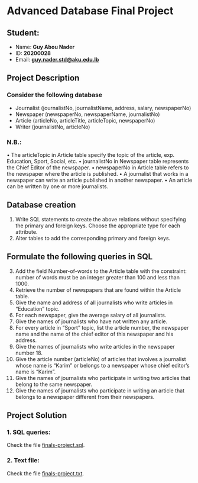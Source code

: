 # Advanced Database Final Project
## Student:
- Name: **Guy Abou Nader**
- ID: **20200028**
- Email: **guy.nader.std@aku.edu.lb**
## Project Description
### Consider the following database
- Journalist (journalistNo, journalistName, address, salary, newspaperNo)
- Newspaper (newspaperNo, newspaperName, journalistNo)
- Article (articleNo, articleTitle, articleTopic, newspaperNo)
- Writer (journalistNo, articleNo)
### N.B.:
• The articleTopic in Article table specify the topic of the article, exp. Education, Sport,
Social, etc.
• journalistNo in Newspaper table represents the Chief Editor of the newspaper.
• newspaperNo in Article table refers to the newspaper where the article is published.
• A journalist that works in a newspaper can write an article published in another
newspaper.
• An article can be written by one or more journalists.
## Database creation
1. Write SQL statements to create the above relations without specifying the primary and
foreign keys. Choose the appropriate type for each attribute.
2. Alter tables to add the corresponding primary and foreign keys.
## Formulate the following queries in SQL
3. Add the field Number-of-words to the Article table with the constraint: number of
words must be an integer greater than 100 and less than 1000.
4. Retrieve the number of newspapers that are found within the Article table.
5. Give the name and address of all journalists who write articles in “Education” topic.
6. For each newspaper, give the average salary of all journalists.
7. Give the names of journalists who have not written any article.
8. For every article in “Sport” topic, list the article number, the newspaper name and the
name of the chief editor of this newspaper and his address.
9. Give the names of journalists who write articles in the newspaper number 18.
10. Give the article number (articleNo) of articles that involves a journalist whose name
is “Karim” or belongs to a newspaper whose chief editor’s name is “Karim”.
11. Give the names of journalists who participate in writing two articles that belong to the
same newspaper.
12. Give the names of journalists who participate in writing an article that belongs to a
newspaper different from their newspapers.
## Project Solution
### 1. SQL queries:
Check the file [finals-project.sql](finals-project.sql).
### 2. Text file:
Check the file [finals-project.txt](finals-project.txt).